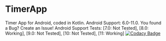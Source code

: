 # TimerApp
Timer App for Android, coded in Kotlin. Android Support: 6.0-11.0. You found a Bug? Create an Issue!
Android Support Tests: [7.0: Not Tested], [8.0: Working], [9.0: Not Tested], [10: Not Tested], [11: Working]
[![Codacy Badge](https://app.codacy.com/project/badge/Grade/f71236a46c974744a7426561be5ce78c)](https://www.codacy.com/gh/FirephoenixX02/Online-Calculator/dashboard?utm_source=github.com&amp;utm_medium=referral&amp;utm_content=FirephoenixX02/Online-Calculator&amp;utm_campaign=Badge_Grade)
